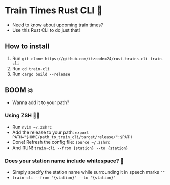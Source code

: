 # Train Times Rust CLI 🦀

- Need to know about upcoming train times?
- Use this Rust CLI to do just that!

## How to install

1. Run `git clone https://github.com/itzcodex24/rust-trains-cli train-cli`
2. Run `cd train-cli`
3. Run `cargo build --release`

## BOOM 💥

- Wanna add it to your path?

### Using ZSH 👨‍💻

- Run `nvim ~/.zshrc`
- Add the release to your path: `export PATH="$HOME/path_to_train_cli/target/release/":$PATH`
- Done! Refresh the config file: `source ~/.zshrc`
- And RUN! `train-cli --from {station} --to {station}`

### Does your station name include whitespace? 🚝

- Simply specify the station name while surrounding it in speech marks `""`
- `train-cli --from "{station}" --to "{station}"`
